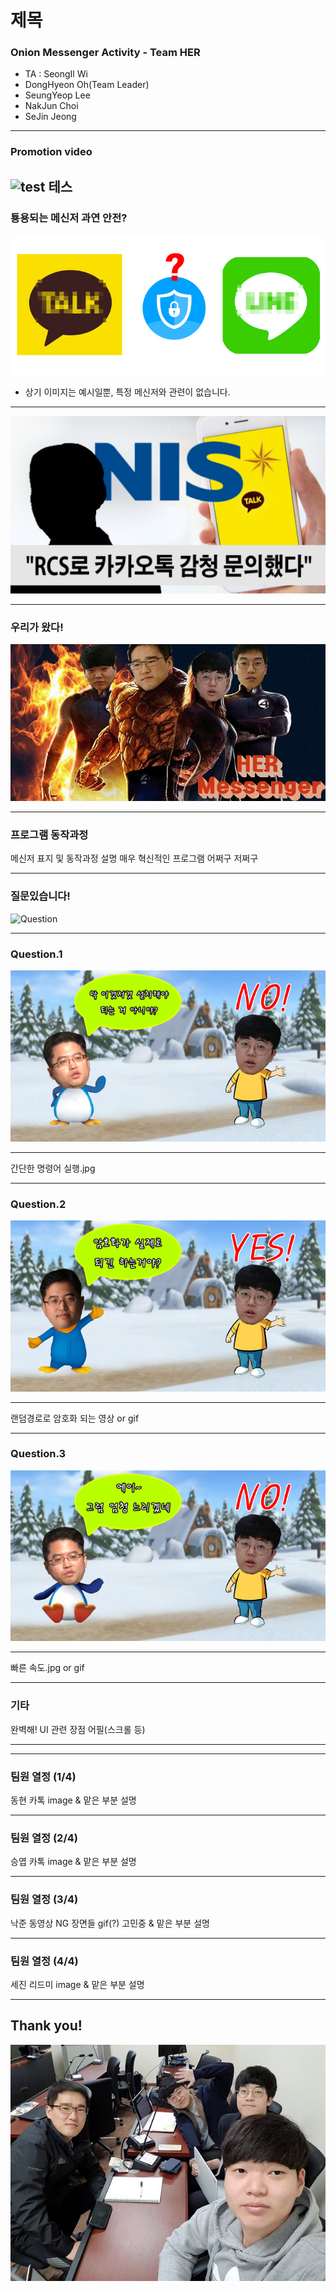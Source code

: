 # 제목
### Onion Messenger Activity - Team HER

- TA : SeongIl Wi
- DongHyeon Oh(Team Leader)
- SeungYeop Lee
- NakJun Choi
- SeJin Jeong

---
### Promotion video

![test](https://www.youtube.com/watch?v=fhbUFvoDev4)
테스
---

### 툥용되는 메신저 과연 안전?
![kakao_line](images/kakao_line.jpg)
* 상기 이미지는 예시일뿐, 특정 메신저와 관련이 없습니다.

---

![NIS](images/NIS.jpg)

---

### 우리가 왔다!
![Fantastic4](images/Fantastic4.gif)

---

### 프로그램 동작과정
메신저 표지 및 동작과정 설명
매우 혁신적인 프로그램 어쩌구 저쩌구

---
### 질문있습니다!
![Question]()

---

### Question.1
![Q1-4](images/Q1-4.jpg)

---

간단한 명령어 실행.jpg

---

### Question.2
![Q2-1](images/Q2-1.jpg)

---

랜덤경로로 암호화 되는 영상 or gif

---

### Question.3
![Q3-1](images/Q3-1.jpg)

---

빠른 속도.jpg or gif

---

### 기타
완벽해!
UI 관련 장점 어필(스크롤 등)

---



---

### 팀원 열정 (1/4)
동현 카톡 image & 맡은 부분 설명

---

### 팀원 열정 (2/4)
승엽 카톡 image & 맡은 부분 설명

---

### 팀원 열정 (3/4)
낙준 동영상 NG 장면들 gif(?) 고민중 & 맡은 부분 설명

---

### 팀원 열정 (4/4)
세진 리드미 image & 맡은 부분 설명

---

## Thank you!
![We](images/We.jpg)
